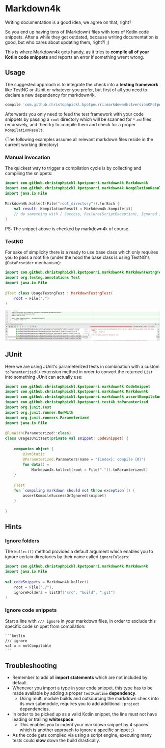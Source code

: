 # Markdown4k

Writing documentation is a good idea, we agree on that, right?

So you end up having tons of (Markdown) files with tons of Kotlin code snippets.
After a while they get outdated, because writing documentation is good, but who cares about updating them, right?! ;)

This is where Markdown4k gets handy, as it tries to **compile all of your Kotlin code snippets** and reports an error if something wrent wrong.

## Usage

The suggested approach is to integrate the check into a **testing framework** like TestNG or JUnit or whatever you prefer,
but first of all you need to declare a new dependency for markdown4k.

```groovy
compile 'com.github.christophpickl.kpotpourri:markdown4k:$versionKPotpourri'
```

Afterwards you only need to feed the test framework with your code snippets by passing a `root` directory which will be scanned for `*.md` files recursively,
and then try to compile them and check for a proper `KompilationResult`.

(The following examples assume all relevant markdown files reside in the current working directory)

### Manual invocation

The quickest way to trigger a compilation cycle is by collecting and compiling the snippets:

```kotlin
import com.github.christophpickl.kpotpourri.markdown4k.Markdown4k
import com.github.christophpickl.kpotpourri.markdown4k.KompilationResult
import java.io.File

Markdown4k.kollect(File("root_directory")).forEach { 
    val result: KompilationResult = Markdown4k.kompile(it)
    // do something with [ Success, Failure(ScriptException), Ignored ]
}
```

PS: The snippet above is checked by markdown4k of course.

### TestNG

For sake of simplicity there is a ready to use base class which only requires you to pass
a root file (under the hood the base class is using TestNG's `@DataProvider` mechanism):

```kotlin
import com.github.christophpickl.kpotpourri.markdown4k.MarkdownTestngTest
import org.testng.annotations.Test
import java.io.File

@Test class UsageTestngTest : MarkdownTestngTest(
    root = File(".")
)
```

![IntelliJ Screenshot using TestNG](https://github.com/christophpickl/kpotpourri/raw/master/doc/images/markdown4k-screenshot_intellij_run.gif)

## JUnit

Here we are using JUnit's parameterized tests in combination with a custom `toParamterized()` 
extension method in order to convert the returned `List` into something JUnit can actually use:

```kotlin
import com.github.christophpickl.kpotpourri.markdown4k.CodeSnippet
import com.github.christophpickl.kpotpourri.markdown4k.Markdown4k
import com.github.christophpickl.kpotpourri.markdown4k.assertKompileSuccessOrIgnored
import com.github.christophpickl.kpotpourri.test4k.toParamterized
import org.junit.Test
import org.junit.runner.RunWith
import org.junit.runners.Parameterized
import java.io.File

@RunWith(Parameterized::class)
class UsageJUnitTest(private val snippet: CodeSnippet) {

    companion object {
        @JvmStatic
        @Parameterized.Parameters(name = "{index}: compile {0}")
        fun data() =
            Markdown4k.kollect(root = File(".")).toParamterized()
    }

    @Test
    fun `compiling markdown should not throw exception`() {
        assertKompileSuccessOrIgnored(snippet)
    }

}
```

## Hints

### Ignore folders

The `kollect()` method provides a default argument which enables you to ignore certain directories by their name called `ignoreFolders`:

```kotlin
import com.github.christophpickl.kpotpourri.markdown4k.Markdown4k
import java.io.File

val codeSnippets = Markdown4k.kollect(
    root = File("./"),
    ignoreFolders = listOf("src", "build", ".git")
)
```
    
### Ignore code snippets

Start a line with `/// ignore` in your markdown files, in order to exclude this specific code snippet from compilation:

    ```kotlin
    /// ignore
    val x = notCompilable
    ```

## Troubleshooting

* Remember to add all **import statements** which are not included by default.
* Whenever you import a type in your code snippet, this type has to be made available by adding a proper `testRuntime` **dependency**.
    * Using multi module builds and outsourcing the markdown check into its own submodule, requires you to add additional `:project` dependencies.
* In order to be picked up as a valid Kotlin snippet, the line must not have leading or trailing **whitespace**.
    * This enables you to indent your markdown snippet by 4 spaces which is another approach to ignore a specific snippet ;)
* As the code gets compiled via using a script engine, executing many tests could **slow**  down the build drastically.
